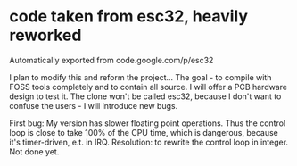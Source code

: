 # code taken from esc32, heavily reworked
Automatically exported from code.google.com/p/esc32

I plan to modify this and reform the project... The goal - to compile with FOSS tools completely and to contain all source.
I will offer a PCB hardware design to test it.
The clone won't be called esc32, because I don't want to confuse the users - I will introduce new bugs.

First bug: My version has slower floating point operations. Thus the control loop is close to take 100% of the CPU time, which is dangerous, because it's timer-driven, e.t. in IRQ. Resolution: to rewrite the control loop in integer. Not done yet.

